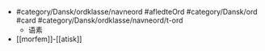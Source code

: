 - #category/Dansk/ordklasse/navneord  #afledteOrd #category/Dansk/ord #card #category/Dansk/ordklasse/navneord/t-ord
	- 语素
- [[morfem]]-[[atisk]]